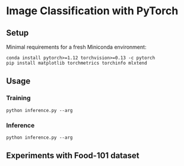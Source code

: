 # Image Classification with PyTorch

## Setup
Minimal requirements for a fresh Miniconda environment:
```
conda install pytorch>=1.12 torchvision>=0.13 -c pytorch
pip install matplotlib torchmetrics torchinfo mlxtend
```

## Usage

### Training

```
python inference.py --arg
```

### Inference
```
python inference.py --arg
```

## Experiments with Food-101 dataset

